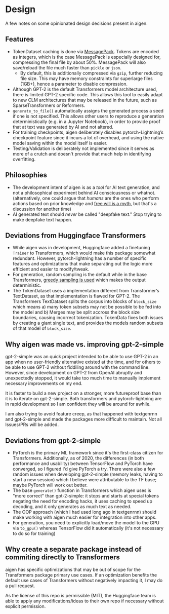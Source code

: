 # Design

A few notes on some opinionated design decisions present in aigen.

## Features

- TokenDataset caching is done via [MessagePack](https://msgpack.org/index.html). Tokens are encoded as integers, which is the case MessagePack is especially designed for, compressing the final file by about 50%. MessagePack will also save/reload the file much faster than `pickle` or `json`.
  - By default, this is additionally compressed via `gzip`, further reducing file size. This may have memory constraints for superlarge files (1GB+), hence a parameter to disable compression.
- Although GPT-2 is the default Transformers model architecture used, there is limited GPT-2 specific code. This allows this tool to easily adapt to new CLM architectures that may be released in the future, such as SparseTransformers or Reformers.
- `generate_to_file()` automatically assigns the generated process a seed if one is not specified. This allows other users to reproduce a generation deterministically (e.g. in a Jupyter Notebook), in order to provide proof that at text was generated by AI and not altered.
- For training checkpoints, aigen deliberately disables pytorch-Lightning’s checkpoint feature since it incurs a lot of overhead, and using the native model saving within the model itself is easier.
- Testing/Validation is deliberately not implemented since it serves as more of a crutch and doesn't provide that much help in identifying overfitting.

## Philosophies

- The development intent of aigen is as a _tool_ for AI text generation, and not a philosophical experiment behind AI consciousness or whatnot. (alternatively, one could argue that _humans_ are the ones who perform actions based on prior knowledge and [free will is a myth](https://www.youtube.com/watch?v=kQjb-EP2JEE), but that's a discussion for another time)
- AI generated text should _never_ be called "deepfake text." Stop trying to make deepfake text happen.

## Deviations from Huggingface Transformers

- While aigen was in development, Huggingface added a finetuning `Trainer` to Transformers, which would make this package somewhat redundant. However, pytorch-lightning has a number of specific features and optimizations that make separating out the logic more efficient and easier to modify/tweak.
- For generation, random sampling is the default while in the base Transformers, [greedy sampling is used](https://github.com/huggingface/transformers/pull/3298) which makes the output deterministic.
- The TokenDataset uses a implementation different from Transformer’s TextDataset, as that implementation is flawed for GPT-2. The Transformers TextDataset splits the corpus into blocks of `block_size` which means a) many token subsets may not be possible to be fed into the model and b) Merges may be split accross the block size boundaries, causing incorrect tokenization. TokenData fixes both issues by creating a giant single text, and provides the models random subsets of that model of `block_size`.

## Why aigen was made vs. improving gpt-2-simple

gpt-2-simple was an quick project intended to be able to use GPT-2 in an app when no user-friendly alternative existed at the time, and for others to be able to use GPT-2 without fiddiling around with the command line. However, since development on GPT-2 from OpenAI abruptly and unexpectedly stopped, it would take too much time to manually implement necessary improvements on my end.

It is faster to build a new project on a stronger, more futureproof base than it is to iterate on gpt-2-simple. Both transformers and pytorch-lightning are in rapid development so I am confident they will be around for awhile.

I am also trying to avoid feature creep, as that happened with textgenrnn and gpt-2-simple and made the packages more difficult to maintain. Not all Issues/PRs will be added.

## Deviations from gpt-2-simple

- PyTorch is the primary ML framework since it's the first-class citizen for Transformers. Additionally, as of 2020, the differences (in both performance and usability) between TensorFlow and PyTorch have converged, so I figured I'd give PyTorch a try. There were also a few random issues when developing gpt-2-simple (memory leaks, having to start a new session) which I believe were attributable to the TF base; maybe PyTorch will work out better.
- The base `generate()` function in Transformers which aigen uses is "more correct" than gpt-2-simple: it stops and starts at special tokens negating the need for encoding hacks, it uses caching to speed up decoding, and it only generates as much text as needed.
- The OOP approach (which I had used long ago in textgenrnn) should make working with aigen much easier for integration into other apps.
- For generation, you need to explicitly load/move the model to the GPU via `to_gpu()` whereas TensorFlow did it automatically (it's not necessary to do so for training)

## Why create a separate package instead of commiting directly to Transformers

aigen has specific optimizations that may be out of scope for the Transformers package primary use cases. If an optimization benefits the default use cases of Transformers without negatively impacting it, I may do a pull request.

As the license of this repo is permissible (MIT), the Huggingface team is able to apply any modifications/ideas to their own repo if necessary without explicit permission.
